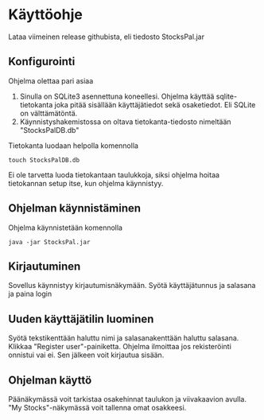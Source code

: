 # Käyttöohje
Lataa viimeinen release githubista, eli tiedosto StocksPal.jar

## Konfigurointi
Ohjelma olettaa pari asiaa
 1. Sinulla on SQLite3 asennettuna koneellesi. Ohjelma käyttää sqlite-tietokanta joka pitää sisällään käyttäjätiedot sekä osaketiedot. Eli SQLite on välttämätöntä.
 2. Käynnistyshakemistossa on oltava tietokanta-tiedosto nimeltään "StocksPalDB.db"

Tietokanta luodaan helpolla komennolla
```
touch StocksPalDB.db
```
Ei ole tarvetta luoda tietokantaan taulukkoja, siksi ohjelma hoitaa tietokannan setup itse, kun ohjelma käynnistyy.

## Ohjelman käynnistäminen
Ohjelma käynnistetään komennolla

```
java -jar StocksPal.jar
```

## Kirjautuminen
Sovellus käynnistyy kirjautumisnäkymään. Syötä käyttäjätunnus ja salasana ja paina login

## Uuden käyttäjätilin luominen
Syötä tekstikenttään haluttu nimi ja salasanakenttään haluttu salasana. Klikkaa "Register user"-painiketta. Ohjelma ilmoittaa jos rekisteröinti onnistui vai ei. Sen jälkeen voit kirjautua sisään.

## Ohjelman käyttö
Päänäkymässä voit tarkistaa osakehinnat taulukon ja viivakaavion avulla.
"My Stocks"-näkymässä voit tallenna omat osakkeesi.